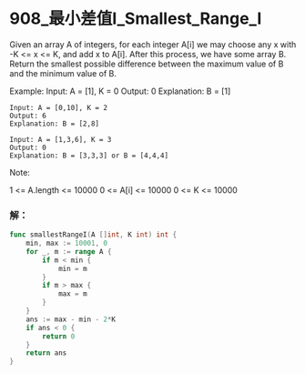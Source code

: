 # 908_最小差值I_Smallest_Range_I

Given an array A of integers, for each integer A[i] we may choose any x with -K <= x <= K, and add x to A[i]. After this process, we have some array B. Return the smallest possible difference between the maximum value of B and the minimum value of B.

Example:
    Input: A = [1], K = 0
    Output: 0
    Explanation: B = [1]

    Input: A = [0,10], K = 2
    Output: 6
    Explanation: B = [2,8]

    Input: A = [1,3,6], K = 3
    Output: 0
    Explanation: B = [3,3,3] or B = [4,4,4]

Note:

1 <= A.length <= 10000
0 <= A[i] <= 10000
0 <= K <= 10000

### 解：

```go
func smallestRangeI(A []int, K int) int {
    min, max := 10001, 0
    for _, m := range A {
        if m < min {
            min = m
        }
        if m > max {
            max = m
        }
    }
    ans := max - min - 2*K
    if ans < 0 {
        return 0
    }
    return ans
}
```